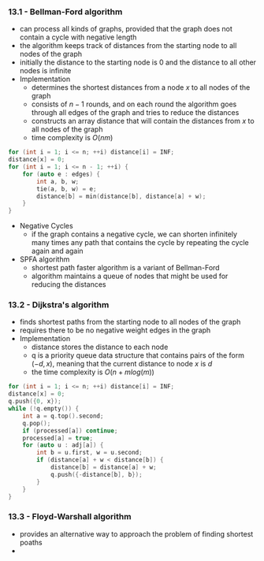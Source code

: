 ### 13.1 - Bellman-Ford algorithm
- can process all kinds of graphs, provided that the graph does not contain a cycle with negative length
- the algorithm keeps track of distances from the starting node to all nodes of the graph
- initially the distance to the starting node is 0 and the distance to all other nodes is infinite
- Implementation
	- determines the shortest distances from a node $x$ to all nodes of the graph
	- consists of $n - 1$ rounds, and on each round the algorithm goes through all edges of the graph and tries to reduce the distances
	- constructs an array distance  that will contain the distances from $x$ to all nodes of the graph
	- time complexity is $O(nm)$
```cpp
for (int i = 1; i <= n; ++i) distance[i] = INF;
distance[x] = 0;
for (int i = 1; i <= n - 1; ++i) {
	for (auto e : edges) {
		int a, b, w;
		tie(a, b, w) = e;
		distance[b] = min(distance[b], distance[a] + w);
	}
}
```
- Negative Cycles
	- if the graph contains a negative cycle, we can shorten infinitely many times any path that contains the cycle by repeating the cycle again and again
- SPFA algorithm
	- shortest path faster algorithm is a variant of Bellman-Ford
	- algorithm maintains a queue of nodes that might be used for reducing the distances
### 13.2 - Dijkstra's algorithm
- finds shortest paths from the starting node to all nodes of the graph
- requires there to be no negative weight edges in the graph
- Implementation
	- distance stores the distance to each node
	- q is a priority queue data structure that contains pairs of the form $(-d, x)$, meaning that the current distance to node $x$ is $d$
	- the time complexity is $O(n + mlog(m))$
```cpp
for (int i = 1; i <= n; ++i) distance[i] = INF;
distance[x] = 0;
q.push({0, x});
while (!q.empty()) {
	int a = q.top().second;
	q.pop();
	if (processed[a]) continue;
	processed[a] = true;
	for (auto u : adj[a]) {
		int b = u.first, w = u.second;
		if (distance[a] + w < distance[b]) {
			distance[b] = distance[a] + w;
			q.push({-distance[b], b});
		}
	}
}
```
### 13.3 - Floyd-Warshall algorithm
- provides an alternative way to approach the problem of finding shortest poaths
- 